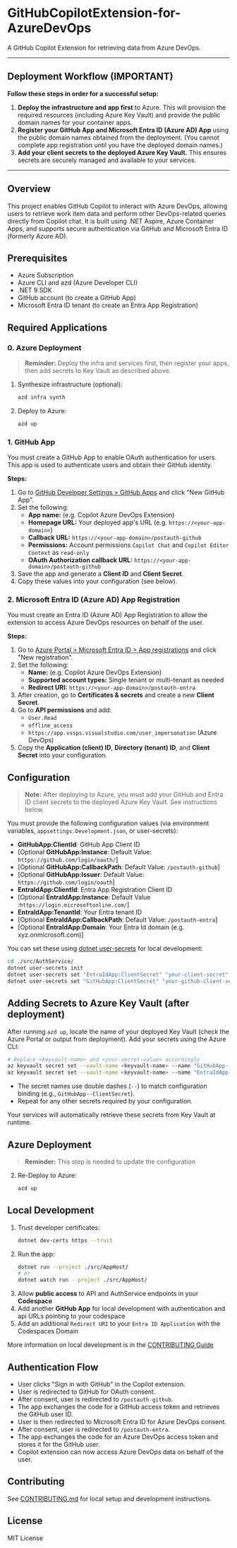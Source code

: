 # GitHubCopilotExtension-for-AzureDevOps

A GitHub Copilot Extension for retrieving data from Azure DevOps.

---

## Deployment Workflow (IMPORTANT)

**Follow these steps in order for a successful setup:**

1. **Deploy the infrastructure and app first** to Azure. This will provision the required resources (including Azure Key Vault) and provide the public domain names for your container apps.
2. **Register your GitHub App and Microsoft Entra ID (Azure AD) App** using the public domain names obtained from the deployment. (You cannot complete app registration until you have the deployed domain names.)
3. **Add your client secrets to the deployed Azure Key Vault.** This ensures secrets are securely managed and available to your services.

---

## Overview
This project enables GitHub Copilot to interact with Azure DevOps, allowing users to retrieve work item data and perform other DevOps-related queries directly from Copilot chat. It is built using .NET Aspire, Azure Container Apps, and supports secure authentication via GitHub and Microsoft Entra ID (formerly Azure AD).

## Prerequisites
- Azure Subscription
- Azure CLI and azd (Azure Developer CLI)
- .NET 9 SDK
- GitHub account (to create a GitHub App)
- Microsoft Entra ID tenant (to create an Entra App Registration)

## Required Applications

### 0. Azure Deployment

> **Reminder:** Deploy the infra and services first, then register your apps, then add secrets to Key Vault as described above.

1. Synthesize infrastructure (optional):
   ```bash
   azd infra synth
   ```
2. Deploy to Azure:
   ```bash
   azd up
   ```

### 1. GitHub App
You must create a GitHub App to enable OAuth authentication for users. This app is used to authenticate users and obtain their GitHub identity.

**Steps:**
1. Go to [GitHub Developer Settings > GitHub Apps](https://github.com/settings/apps) and click "New GitHub App".
2. Set the following:
   - **App name:** (e.g. Copilot Azure DevOps Extension)
   - **Homepage URL:** Your deployed app's URL (e.g. `https://<your-app-domain>`)
   - **Callback URL:** `https://<your-app-domain>/postauth-github`
   - **Permissions:** Account permissions `Copilot Chat` and `Copilot Editor Context` as `read-only`
   - **OAuth Authorization callback URL:** `https://<your-app-domain>/postauth-github`
3. Save the app and generate a **Client ID** and **Client Secret**.
4. Copy these values into your configuration (see below).

### 2. Microsoft Entra ID (Azure AD) App Registration
You must create an Entra ID (Azure AD) App Registration to allow the extension to access Azure DevOps resources on behalf of the user.

**Steps:**
1. Go to [Azure Portal > Microsoft Entra ID > App registrations](https://portal.azure.com/#view/Microsoft_AAD_RegisteredApps/ApplicationsListBlade) and click "New registration".
2. Set the following:
   - **Name:** (e.g. Copilot Azure DevOps Extension)
   - **Supported account types:** Single tenant or multi-tenant as needed
   - **Redirect URI:** `https://<your-app-domain>/postauth-entra`
3. After creation, go to **Certificates & secrets** and create a new **Client Secret**.
4. Go to **API permissions** and add:
   - `User.Read`
   - `offline_access`
   - `https://app.vssps.visualstudio.com/user_impersonation` (Azure DevOps)
5. Copy the **Application (client) ID**, **Directory (tenant) ID**, and **Client Secret** into your configuration.

## Configuration

> **Note:** After deploying to Azure, you must add your GitHub and Entra ID client secrets to the deployed Azure Key Vault. See instructions below.

You must provide the following configuration values (via environment variables, `appsettings.Development.json`, or user-secrets):

- **GitHubApp:ClientId**: GitHub App Client ID
- [Optional **GitHubApp:Instance**: Default Value: `https://github.com/login/oauth/`]
- [Optional **GitHubApp:CallbackPath**: Default Value: `/postauth-github`]
- [Optional **GitHubApp:Issuer**: Default Value: `https://github.com/login/oauth`]
- **EntraIdApp:ClientId**: Entra App Registration Client ID
- [Optional **EntraIdApp:Instance**: Default Value :`https://login.microsoftonline.com/`]
- **EntraIdApp:TenantId**: Your Entra tenant ID
- [Optional **EntraIdApp:CallbackPath**: Default Value: `/postauth-entra`]
- [Optional **EntraIdApp:Domain**: Your Entra Id domain (e.g. xyz.onmicrosoft.com)]

You can set these using [dotnet user-secrets](https://learn.microsoft.com/en-us/aspnet/core/security/app-secrets) for local development:

```bash
cd ./src/AuthService/
dotnet user-secrets init
dotnet user-secrets set "EntraIdApp:ClientSecret" "your-client-secret"
dotnet user-secrets set "GitHubApp:ClientSecret" "your-github-client-secret"
```

## Adding Secrets to Azure Key Vault (after deployment)

After running `azd up`, locate the name of your deployed Key Vault (check the Azure Portal or output from deployment). Add your secrets using the Azure CLI:

```bash
# Replace <keyvault-name> and <your-secret-value> accordingly
az keyvault secret set --vault-name <keyvault-name> --name "GitHubApp--ClientSecret" --value "<your-github-client-secret>"
az keyvault secret set --vault-name <keyvault-name> --name "EntraIdApp--ClientSecret" --value "<your-entra-client-secret>"
```

- The secret names use double dashes (`--`) to match configuration binding (e.g., `GitHubApp--ClientSecret`).
- Repeat for any other secrets required by your configuration.

Your services will automatically retrieve these secrets from Key Vault at runtime.

## Azure Deployment

> **Reminder:** This step is needed to update the configuration

2. Re-Deploy to Azure:
   ```bash
   azd up
   ```

## Local Development

1. Trust developer certificates:
   ```bash
   dotnet dev-certs https --trust
   ```
1. Run the app:
   ```bash
   dotnet run --project ./src/AppHost/
   # or
   dotnet watch run --project ./src/AppHost/
   ```
1. Allow **public access** to API and AuthService endpoints in your **Codespace**
1. Add another **GitHub App** for local development with authentication and api URLs pointing to your codespace
1. Add an additional `Redirect URI` to your `Entra ID Application` with the Codespaces Domain

More information on local development is in the [CONTRIBUTING Guide](./CONTRIBUTING.md)


## Authentication Flow
- User clicks "Sign in with GitHub" in the Copilot extension.
- User is redirected to GitHub for OAuth consent.
- After consent, user is redirected to `/postauth-github`.
- The app exchanges the code for a GitHub access token and retrieves the GitHub user ID.
- User is then redirected to Microsoft Entra ID for Azure DevOps consent.
- After consent, user is redirected to `/postauth-entra`.
- The app exchanges the code for an Azure DevOps access token and stores it for the GitHub user.
- Copilot extension can now access Azure DevOps data on behalf of the user.

## Contributing
See [CONTRIBUTING.md](CONTRIBUTING.md) for local setup and development instructions.

## License
MIT License
